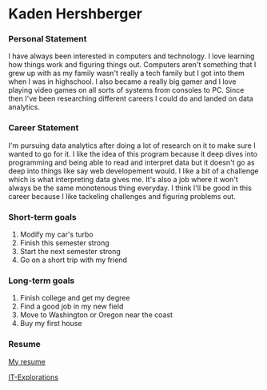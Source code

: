 # Kaden Hershberger

### Personal Statement

  I have always been interested in computers and technology. I love learning how things work and figuring things out. Computers aren't something that I grew up with as my family wasn't really a tech family but I got into them when I was in highschool. I also became a really big gamer and I love playing video games on all sorts of systems from consoles to PC. Since then I've been researching different careers I could do and landed on data analytics. 

### Career Statement

  I'm pursuing data analytics after doing a lot of research on it to make sure I wanted to go for it. I like the idea of this program because it deep dives into programming and being able to read and interpret data but it doesn't go as deep into things like say web developement would. I like a bit of a challenge which is what interpreting data gives me. It's also a job where it won't always be the same monotenous thing everyday. I think I'll be good in this career because I like tackeling challenges and figuring problems out. 

### Short-term goals
  
 1. Modify my car's turbo
 2. Finish this semester strong
 3. Start the next semester strong
 4. Go on a short trip with my friend

### Long-term goals

 1. Finish college and get my degree
 2. Find a good job in my new field
 3. Move to Washington or Oregon near the coast
 4. Buy my first house

### Resume

[My resume](https://github.com/KadenHershberger/KadenHershberger.github.io/blob/main/resume.docx)

<a href="https://kadenhershberger.github.io/IT-Explorations/">IT-Explorations</a>
